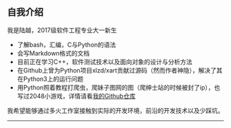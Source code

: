 ## 自我介绍  
我是陆越，2017级软件工程专业大一新生  

* 了解bash，汇编，C与Python的语法
* 会写Markdown格式的文档
* 目前正在学习C++，软件测试技术以及面向对象的设计与分析方法  
* 在Github上曾为Python项目xlzd/xart贡献过源码（然而作者神隐），解决了其在Python3上的运行问题   
* 用Python照着教程打爬虫，爬妹子图网的图（爬绅士站的时候被封了ip），也写过2048小游戏，详情请看[我的Github仓库][1]

我希望能够通过多火工作室接触到实际的开发环境，前沿的开发技术以及少踩坑。

---
[1]:https://github.com/rabitdash/practice
